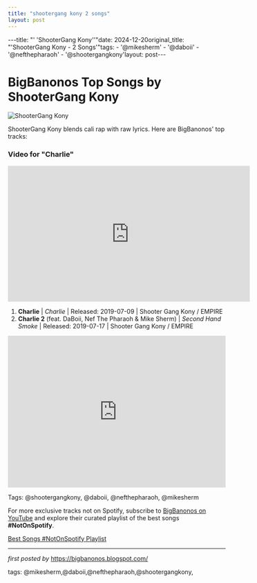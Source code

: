 ```yaml
---
title: "shootergang kony 2 songs"
layout: post
---
```

---title: "' 'ShooterGang Kony''"date: 2024-12-20original_title: "'ShooterGang Kony - 2 Songs'"tags:  - '@mikesherm'  - '@daboii'  - '@nefthepharaoh'  - '@shootergangkony'layout: post---<h1>BigBanonos Top Songs by ShooterGang Kony</h1> <img src="https://image-cdn.hypb.st/https%3A%2F%2Fhypebeast.com%2Fimage%2F2019%2F07%2Fshootergang-kony-second-hand-smoke-album-stream-1.jpg?q=75&w=800&cbr=1&fit=max" alt="ShooterGang Kony"> <p>ShooterGang Kony blends cali rap with raw lyrics. Here are BigBanonos' top tracks:</p><h3>Video for "Charlie"</h3><iframe allow="accelerometer; autoplay; encrypted-media; gyroscope; picture-in-picture" allowfullscreen="" frameborder="0" height="315" src="https://www.youtube.com/embed/videoseries?list=PLtuNtuTatqI0vV-4lj_adascsCO_w9a28" width="560"></iframe><ol> <li><strong>Charlie</strong> | <em>Charlie</em> | Released: 2019-07-09 | Shooter Gang Kony / EMPIRE</li> <li><strong>Charlie 2</strong> (feat. DaBoii, Nef The Pharaoh & Mike Sherm) | <em>Second Hand Smoke</em> | Released: 2019-07-17 | Shooter Gang Kony / EMPIRE</li></ol> <div> <iframe src="https://open.spotify.com/embed/playlist/3F5Y5wyqqUKD6lw2jHB3Iu?utm_source=generator" width="100%" height="352" frameborder="0" allow="autoplay; clipboard-write; encrypted-media; fullscreen; picture-in-picture" loading="lazy"></iframe></div> <!-- Tags --><p> Tags: @shootergangkony, @daboii, @nefthepharaoh, @mikesherm</p> <!--Subscribe and Playlist Links--><div>    <p>For more exclusive tracks not on Spotify, subscribe to <a href="https://www.youtube.com/@BigBanonos" target="_blank">BigBanonos on YouTube</a> and explore their curated playlist of the best songs <strong>#NotOnSpotify</strong>.</p>    <p><a href="https://www.youtube.com/playlist?list=PLtuNtuTatqI0kFahUCbtbfenC_ET5O_tr" target="_blank">Best Songs #NotOnSpotify Playlist<br /></a></p></div><hr /><p><em>first posted by</em> <a href="https://bigbanonos.blogspot.com/" rel="noopener" target="_new">https://bigbanonos.blogspot.com/</a></p><p>tags: @mikesherm,@daboii,@nefthepharaoh,@shootergangkony,</p>